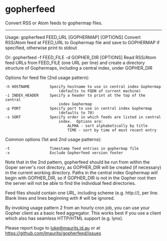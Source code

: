 gopherfeed
==========

Convert RSS or Atom feeds to gophermap files.

-----------

Usage: gopherfeed FEED_URL [GOPHERMAP] [OPTIONS]
Convert RSS/Atom feed at FEED_URL to Gophermap file and save to GOPHERMAP if
specified, otherwise print to stdout

Or: gopherfeed -f FEED_FILE -d GOPHER_DIR [OPTIONS]
Read RSS/Atom feed URLs from FEED_FILE (one URL per line) and create a
directory structure of Gophermaps, including a central index, under GOPHER_DIR

Options for feed file (2nd usage pattern):

    -h HOSTNAME         Specify hostname to use in central index Gophermap
                            (defaults to FQDN of current machine)
    -i INDEX_HEADER     Specify a header to print at the top of the central
                            index Gophermap
    -p PORT             Specify port to use in central index Gophermap
                            (defaults to 70)
    -s SORT             Specify order in which feeds are listed in central
                            index.  Options are:
                                ALPHA - sort alphabetically by title
                                TIME - sort by time of most recent entry

Common options (1st and 2nd usage patterns):

    -t                  Timestamp feed entries in gophermap file
    -x                  Exclude Gopherfeed version footer

Note that in the 2nd pattern, gopherfeed should be run from within the
Goper server's root directory, as GOPHER_DIR will be created (if necessary) in
the current working directory.  Paths in the central index Gophermap will
begin with GOPHER_DIR, so if GOPHER_DIR is not in the Gopher root then the
server will not be able to find the individual feed directories.

Feed files should contain one URL, including scheme (e.g. http://), per line.
Blank lines and lines beginning with # will be ignored.

By invoking usage pattern 2 from an hourly cron job, you can use your Gopher
client as a basic feed aggregator.  This works best if you use a client which
also has seamless HTTP/HTML support (e.g. lynx).

Please report bugs to <luke@maurits.id.au> or at
<https://github.com/lmaurits/gopherfeed/issues>
